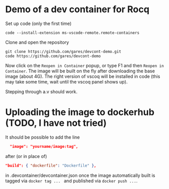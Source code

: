 # Demo of a dev container for Rocq

Set up code (only the first time)

```
code --install-extension ms-vscode-remote.remote-containers
```

Clone and open the repository

```
git clone https://github.com/gares/devcont-demo.git
code https://github.com/gares/devcont-demo
```

Now click on the `Reopen in Container` popup, or type
F1 and then `Reopen in Container`.
The image will be built on the fly after downloading the base image (about 4G).
The right version of vscoq will be installed in code (this may take some time,
wait until the vscoq panel shows up).

Stepping through a.v should work.

# Uploading the image to dockerhub (TODO, I have not tried)

It should be possible to add the line

```json
  "image": "yourname/image:tag",
```

after (or in place of)

```json
"build": { "dockerfile": "Dockerfile" },
```

in .devcontainer/devcontainer.json once the image automatically
built is tagged via `docker tag ... ` and published via `docker push ...`.

